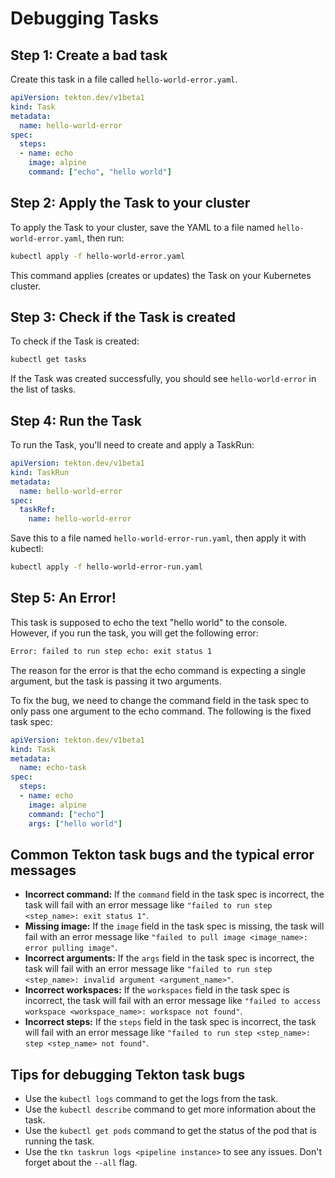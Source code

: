 # Debugging Tasks

## Step 1: Create a bad task

Create this task in a file called `hello-world-error.yaml`.

```yaml
apiVersion: tekton.dev/v1beta1
kind: Task
metadata:
  name: hello-world-error
spec:
  steps:
  - name: echo
    image: alpine
    command: ["echo", "hello world"]
```

## Step 2: Apply the Task to your cluster

To apply the Task to your cluster, save the YAML to a file named `hello-world-error.yaml`, then run:

```bash
kubectl apply -f hello-world-error.yaml
```

This command applies (creates or updates) the Task on your Kubernetes cluster.

## Step 3: Check if the Task is created

To check if the Task is created:

```bash
kubectl get tasks
```

If the Task was created successfully, you should see `hello-world-error` in the list of tasks.

## Step 4: Run the Task

To run the Task, you'll need to create and apply a TaskRun:

```yaml
apiVersion: tekton.dev/v1beta1
kind: TaskRun
metadata:
  name: hello-world-error
spec:
  taskRef:
    name: hello-world-error
```

Save this to a file named `hello-world-error-run.yaml`, then apply it with kubectl:

```bash
kubectl apply -f hello-world-error-run.yaml
```

## Step 5: An Error!

This task is supposed to echo the text "hello world" to the console. However, if you run the task, you will get the following error:

```bash
Error: failed to run step echo: exit status 1
```

The reason for the error is that the echo command is expecting a single argument, but the task is passing it two arguments.

To fix the bug, we need to change the command field in the task spec to only pass one argument to the echo command. The following is the fixed task spec:

```yaml
apiVersion: tekton.dev/v1beta1
kind: Task
metadata:
  name: echo-task
spec:
  steps:
  - name: echo
    image: alpine
    command: ["echo"]
    args: ["hello world"]
```

## Common Tekton task bugs and the typical error messages

* **Incorrect command:** If the `command` field in the task spec is incorrect, the task will fail with an error message like `"failed to run step <step_name>: exit status 1"`.
* **Missing image:** If the `image` field in the task spec is missing, the task will fail with an error message like `"failed to pull image <image_name>: error pulling image"`.
* **Incorrect arguments:** If the `args` field in the task spec is incorrect, the task will fail with an error message like `"failed to run step <step_name>: invalid argument <argument_name>"`.
* **Incorrect workspaces:** If the `workspaces` field in the task spec is incorrect, the task will fail with an error message like `"failed to access workspace <workspace_name>: workspace not found"`.
* **Incorrect steps:** If the `steps` field in the task spec is incorrect, the task will fail with an error message like `"failed to run step <step_name>: step <step_name> not found"`.

## Tips for debugging Tekton task bugs

* Use the `kubectl logs` command to get the logs from the task.
* Use the `kubectl describe` command to get more information about the task.
* Use the `kubectl get pods` command to get the status of the pod that is running the task.
* Use the `tkn taskrun logs <pipeline instance>` to see any issues. Don't forget about the `--all` flag.
